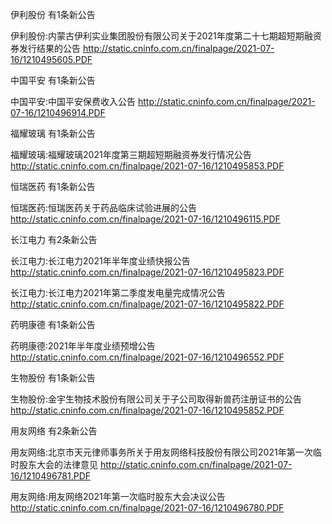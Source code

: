 伊利股份 有1条新公告 

伊利股份:内蒙古伊利实业集团股份有限公司关于2021年度第二十七期超短期融资券发行结果的公告 http://static.cninfo.com.cn/finalpage/2021-07-16/1210495605.PDF 

中国平安 有1条新公告 

中国平安:中国平安保费收入公告 http://static.cninfo.com.cn/finalpage/2021-07-16/1210496914.PDF 

福耀玻璃 有1条新公告 

福耀玻璃:福耀玻璃2021年度第三期超短期融资券发行情况公告 http://static.cninfo.com.cn/finalpage/2021-07-16/1210495853.PDF 

恒瑞医药 有1条新公告 

恒瑞医药:恒瑞医药关于药品临床试验进展的公告 http://static.cninfo.com.cn/finalpage/2021-07-16/1210496115.PDF 

长江电力 有2条新公告 

长江电力:长江电力2021年半年度业绩快报公告 http://static.cninfo.com.cn/finalpage/2021-07-16/1210495823.PDF 

长江电力:长江电力2021年第二季度发电量完成情况公告 http://static.cninfo.com.cn/finalpage/2021-07-16/1210495822.PDF 

药明康德 有1条新公告 

药明康德:2021年半年度业绩预增公告 http://static.cninfo.com.cn/finalpage/2021-07-16/1210496552.PDF 

生物股份 有1条新公告 

生物股份:金宇生物技术股份有限公司关于子公司取得新兽药注册证书的公告 http://static.cninfo.com.cn/finalpage/2021-07-16/1210495852.PDF 

用友网络 有2条新公告 

用友网络:北京市天元律师事务所关于用友网络科技股份有限公司2021年第一次临时股东大会的法律意见 http://static.cninfo.com.cn/finalpage/2021-07-16/1210496781.PDF 

用友网络:用友网络2021年第一次临时股东大会决议公告 http://static.cninfo.com.cn/finalpage/2021-07-16/1210496780.PDF 

